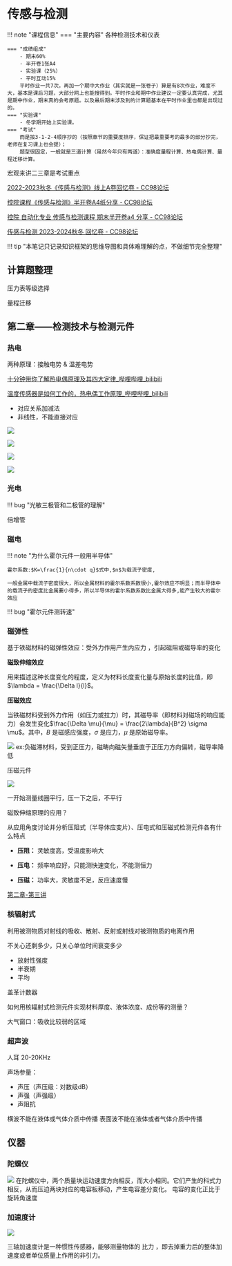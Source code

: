 # 传感与检测
!!! note "课程信息"
    === "主要内容"
        各种检测技术和仪表

    === "成绩组成"
        - 期末60% 
        - 半开卷1张A4
        - 实验课（25%）
        - 平时互动15%
        平时作业一共7次，再加一个期中大作业（其实就是一张卷子）算是有8次作业，难度不大，基本是课后习题，大部分网上也能搜得到。平时作业和期中作业建议一定要认真完成，尤其是期中作业，期末真的会考原题。以及最后期末涉及到的计算题基本在平时作业里也都是出现过的。
    === "实验课"
        - 冬学期开始上实验课。
    === "考试"
        而是按3-1-2-4顺序抄的（按照章节的重要度排序，保证把最重要考的最多的部分抄完，老师在复习课上也会提）；
        题型很固定，一般就是三道计算（虽然今年只有两道）：准确度量程计算、热电偶计算、量程迁移计算。


宏观来讲二三章是考试重点

[2022-2023秋冬《传感与检测》线上A卷回忆卷 - CC98论坛](https://www.cc98.org/topic/5506035)

[控院课程《传感与检测》半开卷A4纸分享 - CC98论坛](https://www.cc98.org/topic/5506130)

[控院 自动化专业 传感与检测课程 期末半开卷a4 分享 - CC98论坛](https://www.cc98.org/topic/5508695)

[传感与检测 2023-2024秋冬 回忆卷 - CC98论坛](https://www.cc98.org/topic/5799432)

!!! tip "本笔记只记录知识框架的思维导图和具体难理解的点，不做细节完全整理"



## 计算题整理

压力表等级选择

量程迁移




## 第二章——检测技术与检测元件
### 热电
两种原理：接触电势 & 温差电势

[十分钟带你了解热电偶原理及其四大定律\_哔哩哔哩\_bilibili](https://www.bilibili.com/video/BV16F411q7uS/?spm_id_from=333.337.search-card.all.click)


[温度传感器是如何工作的，热电偶工作原理\_哔哩哔哩\_bilibili](https://www.bilibili.com/video/BV1Ni4y1a7sN/?spm_id_from=333.337.search-card.all.click&vd_source=8b7a5460b512357b2cf80ce1cefc69f5)


- 对应关系加减法
- 非线性，不能直接对应

![](https://philfan-pic.oss-cn-beijing.aliyuncs.com/img/20241031181717.png)

![](https://philfan-pic.oss-cn-beijing.aliyuncs.com/img/20241031181647.png)

![](https://philfan-pic.oss-cn-beijing.aliyuncs.com/img/20241031181700.png)

![](https://philfan-pic.oss-cn-beijing.aliyuncs.com/img/20241031181749.png)

### 光电


!!! bug "光敏三极管和二极管的理解"


倍增管



### 磁电


!!! note "为什么霍尔元件一般用半导体"

    霍尔系数:$K=\frac{1}{n\cdot q}$式中,$n$为载流子密度,

    一般金属中载流子密度很大，所以金属材料的霍尔系数系数很小,霍尔效应不明显；而半导体中的载流子的密度比金属要小得多，所以半导体的霍尔系数系数比金属大得多,能产生较大的霍尔效应

!!! bug "霍尔元件测转速"


### 磁弹性

基于铁磁材料的磁弹性效应：受外力作用产生内应力 ，引起磁阻或磁导率的变化



**磁致伸缩效应**

用来描述这种长度变化的程度，定义为材料长度变化量与原始长度的比值，即 $\lambda = \frac{\Delta l}{l}$。

**压磁效应**

当铁磁材料受到外力作用（如压力或拉力）时，其磁导率（即材料对磁场的响应能力）会发生变化$\frac{\Delta \mu}{\mu} = \frac{2\lambda}{B^2} \sigma \mu$。其中，$B$ 是磁感应强度，$\sigma$ 是应力，$\mu$ 是原始磁导率。

![](https://philfan-pic.oss-cn-beijing.aliyuncs.com/img/20241031112847.png)
ex:负磁滞材料，受到正压力，磁畴向磁矢量垂直于正压力方向偏转，磁导率降低

压磁元件

![](https://philfan-pic.oss-cn-beijing.aliyuncs.com/img/20241031113428.png)

一开始测量线圈平行，压一下之后，不平行



磁致伸缩原理的应用？


从应用角度讨论并分析压阻式（半导体应变片）、压电式和压磁式检测元件各有什么特点

- **压阻：** 灵敏度高，受温度影响大

- **压电：** 频率响应好，只能测快速变化，不能测恒力

- **压磁：** 功率大，灵敏度不足，反应速度慢



[第二章-第三讲](https://vod.cmc.zju.edu.cn/newdefault/2024/10/26/a9fa36d608f2022fea8807884c4365cc_1920_1080.mp4?auth_key=1730360364-0-0-a57a0dbad20e8380846b5f7c6ad9f420&t=636426-1730345965-20c6c58016e732bd954a500acca545e9)

### 核辐射式


利用被测物质对射线的吸收、散射、反射或射线对被测物质的电离作用

不关心还剩多少，只关心单位时间衰变多少


- 放射性强度
- 半衰期
- 平均

盖革计数器


如何用核辐射式检测元件实现材料厚度、液体浓度、成份等的测量？


大气窗口：吸收比较弱的区域


### 超声波

人耳 20-20KHz

声场参量：
- 声压（声压级：对数级dB）
- 声强（声强级）
- 声阻抗 

横波不能在液体或气体介质中传播
表面波不能在液体或者气体介质中传播

## 仪器
### 陀螺仪


![](https://philfan-pic.oss-cn-beijing.aliyuncs.com/img/20240925003502.png)
在陀螺仪中，两个质量块运动速度方向相反，而大小相同。它们产生的科式力相反，从而压迫两块对应的电容板移动，产生电容差分变化。 电容的变化正比于旋转角速度


### 加速度计
![](https://philfan-pic.oss-cn-beijing.aliyuncs.com/img/20240925003435.png)

三轴加速度计是一种惯性传感器，能够测量物体的 比力 ，即去掉重力后的整体加速度或者单位质量上作用的非引力。